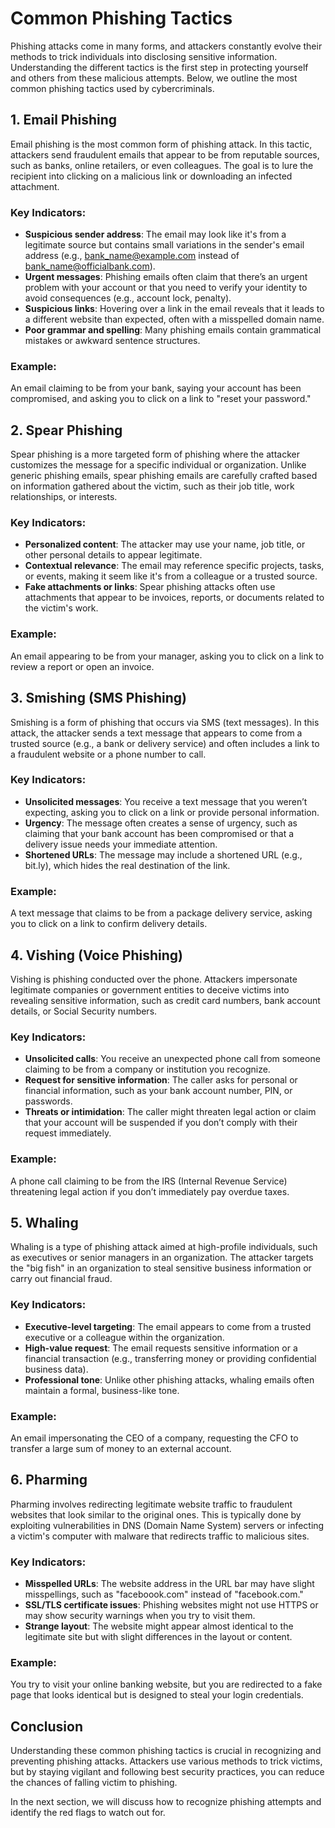 # Common Phishing Tactics

Phishing attacks come in many forms, and attackers constantly evolve their methods to trick individuals into disclosing sensitive information. Understanding the different tactics is the first step in protecting yourself and others from these malicious attempts. Below, we outline the most common phishing tactics used by cybercriminals.

## 1. **Email Phishing**

Email phishing is the most common form of phishing attack. In this tactic, attackers send fraudulent emails that appear to be from reputable sources, such as banks, online retailers, or even colleagues. The goal is to lure the recipient into clicking on a malicious link or downloading an infected attachment.

### Key Indicators:
- **Suspicious sender address**: The email may look like it's from a legitimate source but contains small variations in the sender's email address (e.g., bank_name@example.com instead of bank_name@officialbank.com).
- **Urgent messages**: Phishing emails often claim that there’s an urgent problem with your account or that you need to verify your identity to avoid consequences (e.g., account lock, penalty).
- **Suspicious links**: Hovering over a link in the email reveals that it leads to a different website than expected, often with a misspelled domain name.
- **Poor grammar and spelling**: Many phishing emails contain grammatical mistakes or awkward sentence structures.

### Example:
An email claiming to be from your bank, saying your account has been compromised, and asking you to click on a link to "reset your password."

## 2. **Spear Phishing**

Spear phishing is a more targeted form of phishing where the attacker customizes the message for a specific individual or organization. Unlike generic phishing emails, spear phishing emails are carefully crafted based on information gathered about the victim, such as their job title, work relationships, or interests.

### Key Indicators:
- **Personalized content**: The attacker may use your name, job title, or other personal details to appear legitimate.
- **Contextual relevance**: The email may reference specific projects, tasks, or events, making it seem like it's from a colleague or a trusted source.
- **Fake attachments or links**: Spear phishing attacks often use attachments that appear to be invoices, reports, or documents related to the victim's work.

### Example:
An email appearing to be from your manager, asking you to click on a link to review a report or open an invoice.

## 3. **Smishing (SMS Phishing)**

Smishing is a form of phishing that occurs via SMS (text messages). In this attack, the attacker sends a text message that appears to come from a trusted source (e.g., a bank or delivery service) and often includes a link to a fraudulent website or a phone number to call.

### Key Indicators:
- **Unsolicited messages**: You receive a text message that you weren’t expecting, asking you to click on a link or provide personal information.
- **Urgency**: The message often creates a sense of urgency, such as claiming that your bank account has been compromised or that a delivery issue needs your immediate attention.
- **Shortened URLs**: The message may include a shortened URL (e.g., bit.ly), which hides the real destination of the link.

### Example:
A text message that claims to be from a package delivery service, asking you to click on a link to confirm delivery details.

## 4. **Vishing (Voice Phishing)**

Vishing is phishing conducted over the phone. Attackers impersonate legitimate companies or government entities to deceive victims into revealing sensitive information, such as credit card numbers, bank account details, or Social Security numbers.

### Key Indicators:
- **Unsolicited calls**: You receive an unexpected phone call from someone claiming to be from a company or institution you recognize.
- **Request for sensitive information**: The caller asks for personal or financial information, such as your bank account number, PIN, or passwords.
- **Threats or intimidation**: The caller might threaten legal action or claim that your account will be suspended if you don’t comply with their request immediately.

### Example:
A phone call claiming to be from the IRS (Internal Revenue Service) threatening legal action if you don’t immediately pay overdue taxes.

## 5. **Whaling**

Whaling is a type of phishing attack aimed at high-profile individuals, such as executives or senior managers in an organization. The attacker targets the "big fish" in an organization to steal sensitive business information or carry out financial fraud.

### Key Indicators:
- **Executive-level targeting**: The email appears to come from a trusted executive or a colleague within the organization.
- **High-value request**: The email requests sensitive information or a financial transaction (e.g., transferring money or providing confidential business data).
- **Professional tone**: Unlike other phishing attacks, whaling emails often maintain a formal, business-like tone.

### Example:
An email impersonating the CEO of a company, requesting the CFO to transfer a large sum of money to an external account.

## 6. **Pharming**

Pharming involves redirecting legitimate website traffic to fraudulent websites that look similar to the original ones. This is typically done by exploiting vulnerabilities in DNS (Domain Name System) servers or infecting a victim's computer with malware that redirects traffic to malicious sites.

### Key Indicators:
- **Misspelled URLs**: The website address in the URL bar may have slight misspellings, such as "faceboook.com" instead of "facebook.com."
- **SSL/TLS certificate issues**: Phishing websites might not use HTTPS or may show security warnings when you try to visit them.
- **Strange layout**: The website might appear almost identical to the legitimate site but with slight differences in the layout or content.

### Example:
You try to visit your online banking website, but you are redirected to a fake page that looks identical but is designed to steal your login credentials.

## Conclusion

Understanding these common phishing tactics is crucial in recognizing and preventing phishing attacks. Attackers use various methods to trick victims, but by staying vigilant and following best security practices, you can reduce the chances of falling victim to phishing.

In the next section, we will discuss how to recognize phishing attempts and identify the red flags to watch out for.
